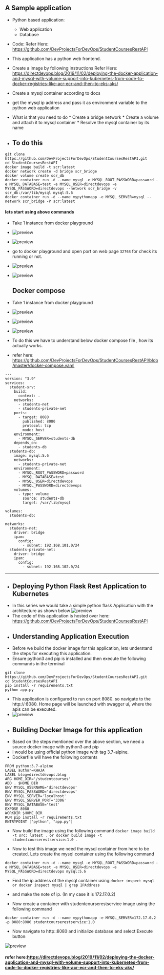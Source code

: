 ## A Sample application

* Python based application:
     * Web application
     * Database

* Code: Refer Here: https://github.com/DevProjectsForDevOps/StudentCoursesRestAPI
* This application has a python web frontend.
* Create a image by following instructions Refer Here: https://directdevops.blog/2019/11/02/deploying-the-docker-application-and-mysql-with-volume-support-into-kubernetes-from-code-to-docker-registries-like-acr-ecr-and-then-to-eks-aks/
* Create a mysql container according to docs
* get the mysql ip address and pass it as environment variable to the python web application
* What is that you need to do
       * Create a bridge network
       * Create a volume and attach it to mysql container
       * Resolve the mysql container by its name
* ## To do this
```
git clone https://github.com/DevProjectsForDevOps/StudentCoursesRestAPI.git
cd StudentCoursesRestAPI
docker image build -t scr:latest
docker network create -d bridge scr_bridge
docker volume create scr_db
docker container run -d --name mysql -e MYSQL_ROOT_PASSWORD=password -e MYSQL_DATABASE=test -e MYSQL_USER=directdevops -e MYSQL_PASSWORD=directdevops --network scr_bridge -v scr_db:/var/lib/mysql mysql:5.6
docker container run -d --name mypythonapp -e MYSQL_SERVER=mysql --network scr_bridge -P scr:latest
```
#### lets start using above commands

* Take 1 instance from docker playground 
* ![preview](images/264.png)
* ![preview](images/265.png)
* go to docker playground and open port on web page `32768` for check its running or not. 
* ![preview](images/266.png)
* ![preview](images/267.png)
  
  ## Docker compose 

* Take 1 instance from docker playground 
* ![preview](images/268.png)
* ![preview](images/269.png)
* ![preview](images/270.png)

* To do this we have to understand below docker compose file , how its actually works.
* refer here: https://github.com/DevProjectsForDevOps/StudentCoursesRestAPI/blob/master/docker-compose.yaml
```
---
version: "3.9"
services:
  student-srv:
    build: 
      context: .
    networks:
      - students-net
      - students-private-net
    ports:
      - target: 8080
        published: 8080
        protocol: tcp
        mode: host
    environment:
      - MYSQL_SERVER=students-db
    depends_on:
      - students-db
  students-db:
    image: mysql:5.6
    networks:
      - students-private-net
    environment:
      - MYSQL_ROOT_PASSWORD=password
      - MYSQL_DATABASE=test
      - MYSQL_USER=directdevops
      - MYSQL_PASSWORD=directdevops
    volumes:
      - type: volume
        source: students-db
        target: /var/lib/mysql

volumes:
  students-db:

networks:
  students-net:
    driver: bridge
    ipam:
      config:
        - subnet: 192.168.101.0/24
  students-private-net:
    driver: bridge
    ipam:
      config:
        - subnet: 192.168.102.0/24
```

-------------------------------------------------------------------------------------------------------------------

* ## Deploying Python Flask Rest Application to Kubernetes
* In this series we would take a simple python flask Application with the architecture as shown below
![preview](images/261.png)
* The code of this application is hosted over here: https://github.com/DevProjectsForDevOps/StudentCoursesRestAPI
* ## Understanding Application Execution
* Before we build the docker image for this application, lets understand the steps for executing this application.
* Ensure python3 and pip is installed and then execute the following commands in the terminal
```
git clone https://github.com/DevProjectsForDevOps/StudentCoursesRestAPI.git
cd StudentCoursesRestAPI
pip install -r requirements.txt
python app.py
```
* This application is configured to run on port 8080. so navigate to the http://<ip address>:8080. Home page will be launched with swagger ui, where the apis can be executed.
* ![preview](images/262.png)
* ## Building Docker Image for this application
* Based on the steps mentioned over the above section, we need a source docker image with python3 and pip
* I would be using official python image with tag 3.7-alpine.
* Dockerfile will have the following contents
```
FROM python:3.7-alpine
LABEL author=KHAJA
LABEL blog=directdevops.blog
ARG HOME_DIR='/studentcourses'
ADD . $HOME_DIR
ENV MYSQL_USERNAME='directdevops'
ENV MYSQL_PASSWORD='directdevops'
ENV MYSQL_SERVER='localhost'
ENV MYSQL_SERVER_PORT='3306'
ENV MYSQL_DATABASE='test'
EXPOSE 8080
WORKDIR $HOME_DIR
RUN pip install -r requirements.txt
ENTRYPOINT ["python", "app.py"]
```
* Now build the image using the following command
`docker image build -t src: latest . or docker build image -t studentcourserestservice:1.0 .`

* Now to test this image we need the mysql container from here to be created. Lets create the mysql container using the following command

`docker container run -d --name mysql -e MYSQL_ROOT_PASSWORD=password -e MYSQL_DATABASE=test -e MYSQL_USER=directdevops -e MYSQL_PASSWORD=directdevops mysql:5.6`

* Find the ip address of the mysql container using
`docker inspect mysql or docker inspect mysql | grep IPAddress`

* and make the note of ip. (In my case it is 172.17.0.2)

* Now create a container with studentcourserestservice image using the following command

`docker container run -d --name mypythonapp -e MYSQL_SERVER=172.17.0.2 -p 8080:8080 studentcourserestservice:1.0`

* Now navigate to http:<ip address>:8080 and initialize database and select Execute button

![preview](images/263.png)

####  refer here:https://directdevops.blog/2019/11/02/deploying-the-docker-application-and-mysql-with-volume-support-into-kubernetes-from-code-to-docker-registries-like-acr-ecr-and-then-to-eks-aks/